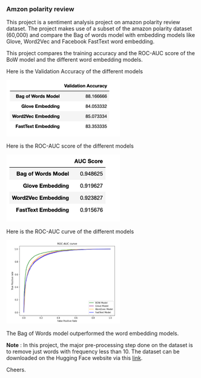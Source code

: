 ### Amzon polarity review

This project is a sentiment analysis project on amazon polarity review dataset. The project makes use of a subset of the amazon polarity dataset (60,000) and compare the Bag of words model with embedding models like Glove, Word2Vec and Facebook FastText word embedding.

This project compares the training accuracy and the ROC-AUC score of the BoW model and the different word embedding models.

Here is the Validation Accuracy of the different models

<p />
<img src="../images//amazon-polarity-review/Validation-Accuracy.png" alt="drawing" width="300"/>
<p />

Here is the ROC-AUC score of the different models

<p />
<img src="../images//amazon-polarity-review/ROC-AUC-score.png" alt="drawing" width="300"/>
<p />


Here is the ROC-AUC curve of the different models

<p />
<img src="../images//amazon-polarity-review/ROC-AUC-Curve.png" alt="drawing" width="300"/>
<p />

The Bag of Words model outperformed the word embedding models.

**Note** : In this project, the major pre-processing step done on the dataset is to remove just words with frequency less than 10. The dataset can be downloaded on the Hugging Face website via this [link](https://huggingface.co/datasets/amazon_polarity).

Cheers.